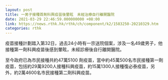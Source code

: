 ```yaml
---
layout: post
title: 一男子接種首劑科興疫苗後暈眩　未經治療自行離開醫院
date: 2021-03-29 22:46:59.000000000 +08:00
link: https://news.rthk.hk/rthk/ch/component/k2/1583250-20210329.htm
categories: rthk
---
```


疫苗接種計劃踏入第32日，過去24小時有一宗送院個案，涉及一名49歲男子，他接種第一劑科興疫苗後感到暈眩，未經診療後自行離開醫院。

至今政府已為市民接種共約47萬5100 劑疫苗，當中約45萬500名市民接種第一劑疫苗，包括約29萬9200人接種科興疫苗，約15萬1300人接種復必泰疫苗，另外，約2萬4600名市民接種第二劑科興疫苗。
